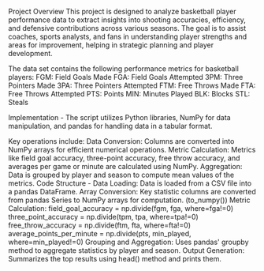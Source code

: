Project Overview
This project is designed to analyze basketball player performance data to extract insights into shooting accuracies, efficiency, and defensive contributions across various seasons. The goal is to assist coaches, sports analysts, and fans in understanding player strengths and areas for improvement, helping in strategic planning and player development.

The data set contains the following performance metrics for basketball players:
FGM: Field Goals Made
FGA: Field Goals Attempted
3PM: Three Pointers Made
3PA: Three Pointers Attempted
FTM: Free Throws Made
FTA: Free Throws Attempted
PTS: Points
MIN: Minutes Played
BLK: Blocks
STL: Steals

Implementation - The script utilizes Python libraries, NumPy for data manipulation, and pandas for handling data in a tabular format. 

Key operations include:
Data Conversion: Columns are converted into NumPy arrays for efficient numerical operations.
Metric Calculation: Metrics like field goal accuracy, three-point accuracy, free throw accuracy, and averages per game or minute are calculated using NumPy.
Aggregation: Data is grouped by player and season to compute mean values of the metrics.
Code Structure -
Data Loading: Data is loaded from a CSV file into a pandas DataFrame.
Array Conversion: Key statistic columns are converted from pandas Series to NumPy arrays for computation. (to_numpy())
Metric Calculation:
field_goal_accuracy = np.divide(fgm, fga, where=fga!=0)
three_point_accuracy = np.divide(tpm, tpa, where=tpa!=0)
free_throw_accuracy = np.divide(ftm, fta, where=fta!=0)
average_points_per_minute = np.divide(pts, min_played, where=min_played!=0)
Grouping and Aggregation: Uses pandas' groupby method to aggregate statistics by player and season.
Output Generation: Summarizes the top results using head() method and prints them.
